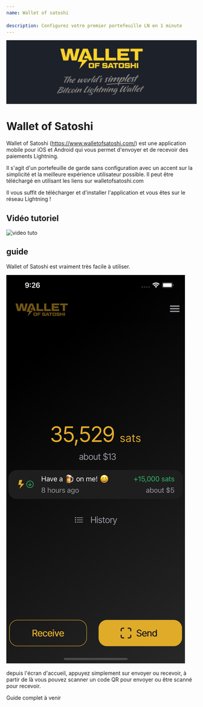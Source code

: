 ```yaml
---
name: Wallet of satoshi

description: Configurez votre premier portefeuille LN en 1 minute
---
```


![cover](assets/cover.jpeg)

# Wallet of Satoshi

Wallet of Satoshi (https://www.walletofsatoshi.com/) est une application mobile pour iOS et Android qui vous permet d'envoyer et de recevoir des paiements Lightning.

Il s'agit d'un portefeuille de garde sans configuration avec un accent sur la simplicité et la meilleure expérience utilisateur possible. Il peut être téléchargé en utilisant les liens sur walletofsatoshi.com

Il vous suffit de télécharger et d'installer l'application et vous êtes sur le réseau Lightning !

## Vidéo tutoriel

![video tuto](https://youtu.be/Es4InK3lq5c)

## guide

Wallet of Satoshi est vraiment très facile à utiliser.

![cover](assets/1.png)

depuis l'écran d'accueil, appuyez simplement sur envoyer ou recevoir, à partir de là vous pouvez scanner un code QR pour envoyer ou être scanné pour recevoir.

Guide complet à venir
